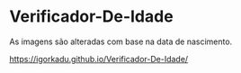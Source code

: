 # Verificador-De-Idade
As imagens são alteradas com base na data de nascimento.




https://igorkadu.github.io/Verificador-De-Idade/
